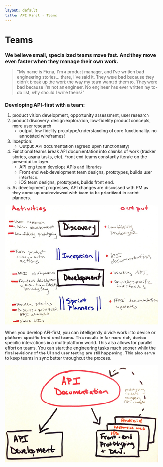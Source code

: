 ```yaml
---
layout: default
title: API First - Teams
---
```


# Teams

### We believe small, specialized teams move fast. And they move even faster when they manage their own work. 

> "My name is Fiona, I'm a product manager, and I've written bad engineering stories...  there, i've said it. They were bad because they didn't break up the work the way my team wanted them to. They were bad because I'm not an engineer. No engineer has ever written my to-do list, why should I write theirs?"

### Developing API-first with a team:

1. product vision development, opportunity assessment, user research
2. product discovery: design exploration, low-fidelity product concepts, more user research
    * output: low fidelity prototype/understanding of core functionality. no annotated wireframes! 
3. Inception: 
    * Output: API documentation (agreed upon functionality) 
4. Functional teams break API documentation into chunks of work (tracker stories, asana tasks, etc). Front end teams constantly iterate on the presentation layer.
    * API eng team develops APIs and libraries
    * Front end web development team designs, prototypes, builds user interface. 
    * iOS team designs, prototypes, builds front end.  
5. As development progresses, API changes are discussed with PM as they come up and reviewed with team to be prioritized in sprint planners. 

<div align="center">
  <img src="/images/teams-1.jpg"></img>
</div>

When you develop API-first, you can intelligently divide work into device or platform-specific front-end teams. This results in far more rich, device-specific interactions in a multi-platform world.  This also allows for parallel effort on teams.  You can start the engineering tasks much sooner while the final revisions of the UI and user testing are still happening.  This also serve to keep teams in sync better throughout the process.

<div align="center">
  <img src="/images/teams-2.jpg"></img>
</div>
